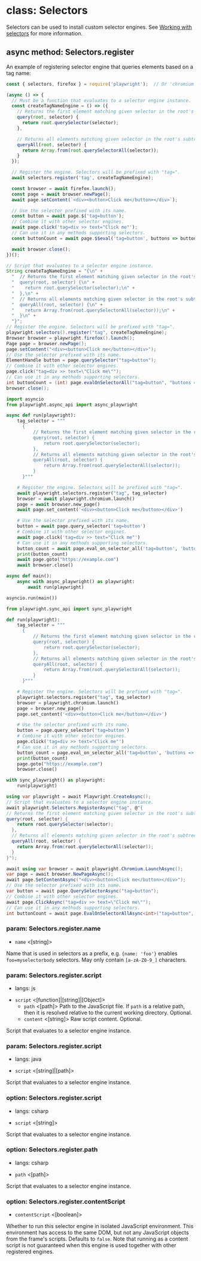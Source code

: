 # class: Selectors

Selectors can be used to install custom selector engines. See [Working with selectors](./selectors.md) for more
information.

## async method: Selectors.register

An example of registering selector engine that queries elements based on a tag name:

```js
const { selectors, firefox } = require('playwright');  // Or 'chromium' or 'webkit'.

(async () => {
  // Must be a function that evaluates to a selector engine instance.
  const createTagNameEngine = () => ({
    // Returns the first element matching given selector in the root's subtree.
    query(root, selector) {
      return root.querySelector(selector);
    },

    // Returns all elements matching given selector in the root's subtree.
    queryAll(root, selector) {
      return Array.from(root.querySelectorAll(selector));
    }
  });

  // Register the engine. Selectors will be prefixed with "tag=".
  await selectors.register('tag', createTagNameEngine);

  const browser = await firefox.launch();
  const page = await browser.newPage();
  await page.setContent(`<div><button>Click me</button></div>`);

  // Use the selector prefixed with its name.
  const button = await page.$('tag=button');
  // Combine it with other selector engines.
  await page.click('tag=div >> text="Click me"');
  // Can use it in any methods supporting selectors.
  const buttonCount = await page.$$eval('tag=button', buttons => buttons.length);

  await browser.close();
})();
```

```java
// Script that evaluates to a selector engine instance.
String createTagNameEngine = "{\n" +
  "  // Returns the first element matching given selector in the root's subtree.\n" +
  "  query(root, selector) {\n" +
  "    return root.querySelector(selector);\n" +
  "  },\n" +
  "  // Returns all elements matching given selector in the root's subtree.\n" +
  "  queryAll(root, selector) {\n" +
  "    return Array.from(root.querySelectorAll(selector));\n" +
  "  }\n" +
  "}";
// Register the engine. Selectors will be prefixed with "tag=".
playwright.selectors().register("tag", createTagNameEngine);
Browser browser = playwright.firefox().launch();
Page page = browser.newPage();
page.setContent("<div><button>Click me</button></div>");
// Use the selector prefixed with its name.
ElementHandle button = page.querySelector("tag=button");
// Combine it with other selector engines.
page.click("tag=div >> text=\"Click me\"");
// Can use it in any methods supporting selectors.
int buttonCount = (int) page.evalOnSelectorAll("tag=button", "buttons => buttons.length");
browser.close();
```

```python async
import asyncio
from playwright.async_api import async_playwright

async def run(playwright):
    tag_selector = """
      {
          // Returns the first element matching given selector in the root's subtree.
          query(root, selector) {
              return root.querySelector(selector);
          },
          // Returns all elements matching given selector in the root's subtree.
          queryAll(root, selector) {
              return Array.from(root.querySelectorAll(selector));
          }
      }"""

    # Register the engine. Selectors will be prefixed with "tag=".
    await playwright.selectors.register("tag", tag_selector)
    browser = await playwright.chromium.launch()
    page = await browser.new_page()
    await page.set_content('<div><button>Click me</button></div>')

    # Use the selector prefixed with its name.
    button = await page.query_selector('tag=button')
    # Combine it with other selector engines.
    await page.click('tag=div >> text="Click me"')
    # Can use it in any methods supporting selectors.
    button_count = await page.eval_on_selector_all('tag=button', 'buttons => buttons.length')
    print(button_count)
    await page.goto("https://example.com")
    await browser.close()

async def main():
    async with async_playwright() as playwright:
        await run(playwright)

asyncio.run(main())
```

```python sync
from playwright.sync_api import sync_playwright

def run(playwright):
    tag_selector = """
      {
          // Returns the first element matching given selector in the root's subtree.
          query(root, selector) {
              return root.querySelector(selector);
          },
          // Returns all elements matching given selector in the root's subtree.
          queryAll(root, selector) {
              return Array.from(root.querySelectorAll(selector));
          }
      }"""

    # Register the engine. Selectors will be prefixed with "tag=".
    playwright.selectors.register("tag", tag_selector)
    browser = playwright.chromium.launch()
    page = browser.new_page()
    page.set_content('<div><button>Click me</button></div>')

    # Use the selector prefixed with its name.
    button = page.query_selector('tag=button')
    # Combine it with other selector engines.
    page.click('tag=div >> text="Click me"')
    # Can use it in any methods supporting selectors.
    button_count = page.eval_on_selector_all('tag=button', 'buttons => buttons.length')
    print(button_count)
    page.goto("https://example.com")
    browser.close()

with sync_playwright() as playwright:
    run(playwright)
```

```csharp
using var playwright = await Playwright.CreateAsync();
// Script that evaluates to a selector engine instance.
await playwright.Selectors.RegisterAsync("tag", @"{
// Returns the first element matching given selector in the root's subtree.
query(root, selector) {
    return root.querySelector(selector);
  },
  // Returns all elements matching given selector in the root's subtree.
  queryAll(root, selector) {
    return Array.from(root.querySelectorAll(selector));
  }
}");

await using var browser = await playwright.Chromium.LaunchAsync();
var page = await browser.NewPageAsync();
await page.SetContentAsync("<div><button>Click me</button></div>");
// Use the selector prefixed with its name.
var button = await page.QuerySelectorAsync("tag=button");
// Combine it with other selector engines.
await page.ClickAsync("tag=div >> text=\"Click me\"");
// Can use it in any methods supporting selectors.
int buttonCount = await page.EvalOnSelectorAllAsync<int>("tag=button", "buttons => buttons.length");
```

### param: Selectors.register.name
- `name` <[string]>

Name that is used in selectors as a prefix, e.g. `{name: 'foo'}` enables `foo=myselectorbody` selectors. May only
contain `[a-zA-Z0-9_]` characters.

### param: Selectors.register.script
* langs: js
- `script` <[function]|[string]|[Object]>
  - `path` <[path]> Path to the JavaScript file. If `path` is a relative path, then it is resolved relative to the
    current working directory. Optional.
  - `content` <[string]> Raw script content. Optional.

Script that evaluates to a selector engine instance.

### param: Selectors.register.script
* langs: java
- `script` <[string]|[path]>

Script that evaluates to a selector engine instance.

### option: Selectors.register.script
* langs: csharp
- `script` <[string]>

Script that evaluates to a selector engine instance.

### option: Selectors.register.path
* langs: csharp
- `path` <[path]>

Script that evaluates to a selector engine instance.

### option: Selectors.register.contentScript
- `contentScript` <[boolean]>

Whether to run this selector engine in isolated JavaScript environment. This environment has access to the same DOM, but
not any JavaScript objects from the frame's scripts. Defaults to `false`. Note that running as a content script is not
guaranteed when this engine is used together with other registered engines.